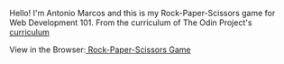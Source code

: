 Hello! I'm Antonio Marcos and this is my Rock-Paper-Scissors game for Web Development 101. From the curriculum of The Odin Project's 
<a href="https://www.theodinproject.com/courses/web-development-101#javascript-basics">curriculum</a>

View in the Browser:<a href="https://amarcoscastelo.github.io/rock-paper-scissors/"> Rock-Paper-Scissors Game </a>
